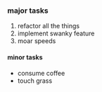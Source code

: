 ### major tasks
1. refactor all the things
2. implement swanky feature
3. moar speeds


#### minor tasks
 - consume coffee
 - touch grass